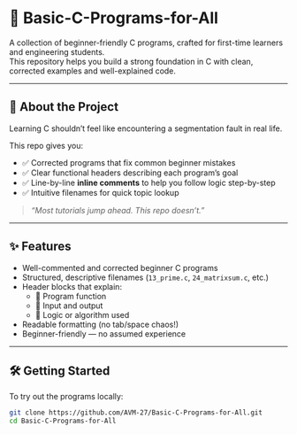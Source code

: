 # 📘 Basic-C-Programs-for-All

A collection of beginner-friendly C programs, crafted for first-time learners and engineering students.  
This repository helps you build a strong foundation in C with clean, corrected examples and well-explained code.

---

## 📌 About the Project

Learning C shouldn’t feel like encountering a segmentation fault in real life.

This repo gives you:
- ✅ Corrected programs that fix common beginner mistakes
- ✅ Clear functional headers describing each program’s goal
- ✅ Line-by-line **inline comments** to help you follow logic step-by-step
- ✅ Intuitive filenames for quick topic lookup

> _“Most tutorials jump ahead. This repo doesn’t.”_

---

## ✨ Features

- Well-commented and corrected beginner C programs
- Structured, descriptive filenames (`13_prime.c`, `24_matrixsum.c`, etc.)
- Header blocks that explain:
  - 🔧 Program function
  - 🔢 Input and output
  - 🧠 Logic or algorithm used
- Readable formatting (no tab/space chaos!)
- Beginner-friendly — no assumed experience

---

## 🛠️ Getting Started

To try out the programs locally:

```bash
git clone https://github.com/AVM-27/Basic-C-Programs-for-All.git
cd Basic-C-Programs-for-All
